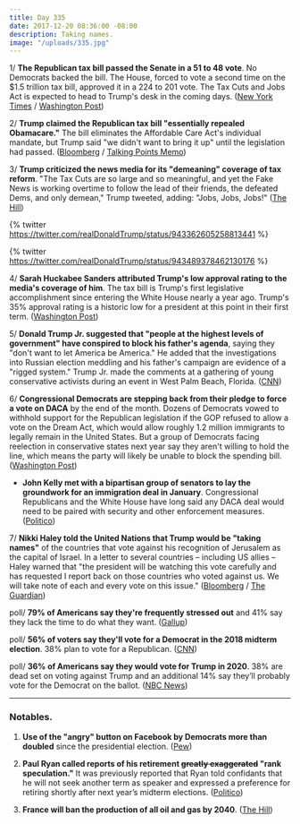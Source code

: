 ```yaml
---
title: Day 335
date: 2017-12-20 08:36:00 -08:00
description: Taking names.
image: "/uploads/335.jpg"
---
```


1/ **The Republican tax bill passed the Senate in a 51 to 48 vote**. No Democrats backed the bill. The House, forced to vote a second time on the $1.5 trillion tax bill, approved it in a 224 to 201 vote. The Tax Cuts and Jobs Act is expected to head to Trump's desk in the coming days. ([New York Times](https://www.nytimes.com/2017/12/19/us/politics/tax-bill-vote-congress.html?_r=0) / [Washington Post](https://www.washingtonpost.com/business/economy/gop-tax-bill-headed-for-quick-passage-in-house-senate-on-tuesday/2017/12/19/61f83dac-e4cf-11e7-9ec2-518810e7d44d_story.html))

2/ **Trump claimed the Republican tax bill "essentially repealed Obamacare."** The bill eliminates the Affordable Care Act's individual mandate, but Trump said "we didn't want to bring it up" until the legislation had passed. ([Bloomberg](https://www.bloomberg.com/news/articles/2017-12-20/trump-says-republican-tax-bill-essentially-repeals-obamacare) / [Talking Points Memo](http://talkingpointsmemo.com/livewire/trump-claims-gop-tax-overhaul-has-repealed-obamacare))

3/ **Trump criticized the news media for its "demeaning" coverage of tax reform**. "The Tax Cuts are so large and so meaningful, and yet the Fake News is working overtime to follow the lead of their friends, the defeated Dems, and only demean," Trump tweeted, adding: "Jobs, Jobs, Jobs!" ([The Hill](http://thehill.com/homenews/administration/365764-trump-blasts-media-for-critical-coverage-of-tax-reform))

{% twitter https://twitter.com/realDonaldTrump/status/943362605258813441 %}

{% twitter https://twitter.com/realDonaldTrump/status/943489378462130176 %}

4/ **Sarah Huckabee Sanders attributed Trump's low approval rating to the media's coverage of him**. The tax bill is Trump's first legislative accomplishment since entering the White House nearly a year ago. Trump's 35% approval rating is a historic low for a president at this point in their first term. ([Washington Post](https://www.washingtonpost.com/news/the-fix/wp/2017/12/20/sarah-huckabee-sanders-americans-dont-approve-of-trump-because-of-media-coverage/))

5/ **Donald Trump Jr. suggested that "people at the highest levels of government" have conspired to block his father's agenda**, saying they "don't want to let America be America." He added that the investigations into Russian election meddling and his father's campaign are evidence of a "rigged system." Trump Jr. made the comments at a gathering of young conservative activists during an event in West Palm Beach, Florida. ([CNN](http://www.cnn.com/2017/12/19/politics/donald-trump-jr-russia/index.html))

6/ **Congressional Democrats are stepping back from their pledge to force a vote on DACA** by the end of the month. Dozens of Democrats vowed to withhold support for the Republican legislation if the GOP refused to allow a vote on the Dream Act, which would allow roughly 1.2 million immigrants to legally remain in the United States. But a group of Democrats facing reelection in conservative states next year say they aren't willing to hold the line, which means the party will likely be unable to block the spending bill. ([Washington Post](https://www.washingtonpost.com/powerpost/democrats-unlikely-to-force-daca-vote-this-week-probably-averting-shutdown/2017/12/19/e8e59ca8-e441-11e7-ab50-621fe0588340_story.html))

* **John Kelly met with a bipartisan group of senators to lay the groundwork for an immigration deal in January**. Congressional Republicans and the White House have long said any DACA deal would need to be paired with security and other enforcement measures. ([Politico](https://www.politico.com/story/2017/12/19/senate-white-house-trump-lay-groundwork-for-daca-deal-306298))

7/ **Nikki Haley told the United Nations that Trump would be "taking names"** of the countries that vote against his recognition of Jerusalem as the capital of Israel. In a letter to several countries – including US allies – Haley warned that "the president will be watching this vote carefully and has requested I report back on those countries who voted against us. We will take note of each and every vote on this issue." ([Bloomberg](https://www.bloomberg.com/news/articles/2017-12-20/haley-is-said-to-warn-un-that-trump-is-watching-jerusalem-votes) / [The Guardian](https://www.theguardian.com/us-news/2017/dec/20/us-take-names-united-nations-vote-to-reject-jerusalem-recognition))

poll/ **79% of Americans say they're frequently stressed out** and 41% say they lack the time to do what they want. ([Gallup](http://news.gallup.com/poll/224336/eight-americans-afflicted-stress.aspx))

poll/ **56% of voters say they'll vote for a Democrat in the 2018 midterm election**. 38% plan to vote for a Republican. ([CNN](https://www.cnn.com/2017/12/20/politics/cnn-poll-democrats-advantage-grows-2018/index.html))

poll/ **36% of Americans say they would vote for Trump in 2020**. 38% are dead set on voting against Trump and an additional 14% say they’ll probably vote for the Democrat on the ballot. ([NBC News](https://www.nbcnews.com/politics/first-read/poll-just-36-americans-indicate-they-would-vote-trump-2020-n831266))

---

### Notables.

1. **Use of the "angry" button on Facebook by Democrats more than doubled** since the presidential election. ([Pew](http://www.people-press.org/2017/12/18/sharing-the-news-in-a-polarized-congress/))

2. **Paul Ryan called reports of his retirement ~~greatly exaggerated~~ "rank speculation."** It was previously reported that Ryan told confidants that he will not seek another term as speaker and expressed a preference for retiring shortly after next year’s midterm elections. ([Politico](https://www.politico.com/story/2017/12/20/paul-ryan-possible-retirement-306361))

3. **France will ban the production of all oil and gas by 2040**. ([The Hill](http://thehill.com/news-by-subject/energy-environment/365755-france-to-ban-oil-and-gas-production-by-2040))
